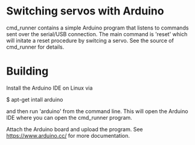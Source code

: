 Switching servos with Arduino
=============================

cmd_runner contains a simple Arduino program that
listens to commands sent over the serial/USB
connection. The main command is 'reset' which will
initate a reset procedure by switcing a servo.
See the source of cmd_runner for details.

Building
========

Install the Arduino IDE on Linux via

$ apt-get intall arduino

and then run 'arduino' from the command line.
This will open the Arduino IDE where you can open the
cmd_runner program.

Attach the Arduino board and upload the program.
See https://www.arduino.cc/ for more documentation.
